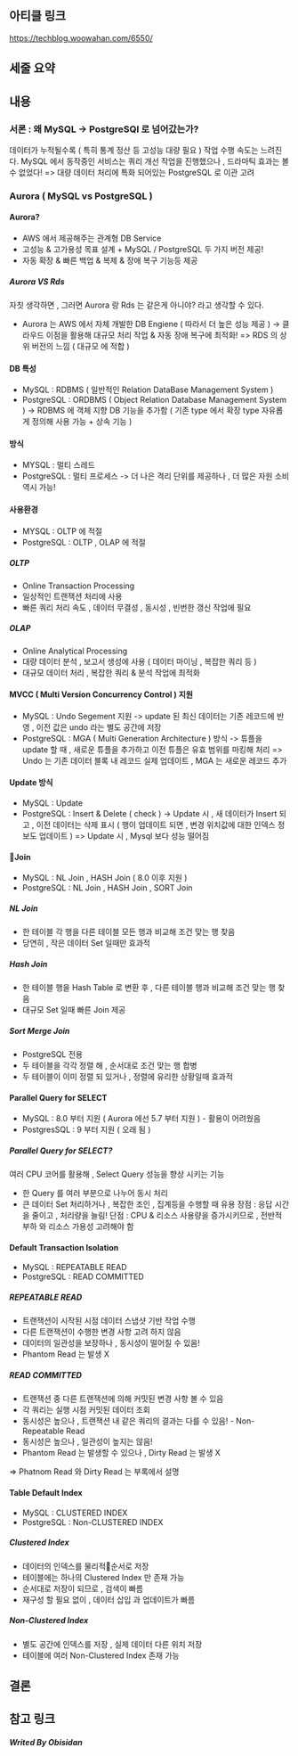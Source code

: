 ## 아티클 링크

https://techblog.woowahan.com/6550/


## 세줄 요약

## 내용
### 서론 : 왜 MySQL -> PostgreSQl 로 넘어갔는가?
데이터가 누적될수록 ( 특히 통계 정산 등 고성능 대량 필요 ) 작업 수행 속도는 느려진다.
MySQL 에서 동작중인 서비스는 쿼리 개선 작업을 진행했으나 , 드라마틱 효과는 볼 수 없었다!
=> 대량 데이터 처리에 특화 되어있는 PostgreSQL 로 이관 고려

### Aurora ( MySQL vs PostgreSQL )
#### Aurora?
- AWS 에서 제공해주는 관계형 DB Service
- 고성능 & 고가용성 목표 설계 + MySQL / PostgreSQL 두 가지 버전 제공!
- 자동 확장 & 빠른 백업 & 복제 & 장애 복구 기능등 제공
##### Aurora VS Rds
자칫 생각하면 , 그러면 Aurora 랑 Rds 는 같은게 아니야? 라고 생각할 수 있다.
- Aurora 는 AWS 에서 자체 개발한 DB Engiene ( 따라서 더 높은 성능 제공 )
	-> 클라우드 이점을 활용해 대규모 처리 작업 & 자동 장애 복구에 최적화!
=> RDS 의 상위 버전의 느낌 ( 대규모 에 적합 )

#### DB 특성
- MySQL : RDBMS ( 일반적인 Relation DataBase Management System )
- PostgreSQL : ORDBMS ( Object Relation Database Management System )
	-> RDBMS  에 객체 지향 DB 기능을 추가함 ( 기존 type 에서 확장 type 자유롭게 정의해 사용 가능 + 상속 기능 )
#### 방식
- MYSQL : 멀티 스레드
- PostgreSQL : 멀티 프로세스
	-> 더 나은 격리 단위를 제공하나 , 더 많은 자원 소비 역시 가능!

#### 사용환경
- MYSQL : OLTP 에 적절
- PostgreSQL : OLTP , OLAP 에 적절
##### OLTP
- Online Transaction Processing
- 일상적인 트랜잭션 처리에 사용
- 빠른 쿼리 처리 속도 , 데이터 무결성 , 동시성 , 빈번한 갱신 작업에 필요
##### OLAP
- Online Analytical Processing
- 대량 데이터 분석 , 보고서 생성에 사용 ( 데이터 마이닝 , 복잡한 쿼리 등 )
- 대규모 데이터 처리 , 복잡한 쿼리 & 분석 작업에 최적화

#### MVCC ( Multi Version Concurrency Control ) 지원
- MySQL : Undo Segement 지원
	-> update 된 최신 데이터는 기존 레코드에 반영 , 이전 값은 undo 라는 별도 공간에 저장
- PostgreSQL : MGA ( Multi Generation Architecture ) 방식
	-> 튜플을 update 할 때 , 새로운 튜플을 추가하고 이전 튜플은 유효 범위를 마킹해 처리
=> Undo 는 기존 데이터 블록 내 레코드 실제 업데이트 , MGA 는 새로운 레코드 추가

#### Update 방식
- MySQL : Update
- PostgreSQL : Insert & Delete ( check )
	-> Update 시 , 새 데이터가 Insert 되고 , 이전 데이터는 삭제 표시
		( 행이 업데이트 되면 , 변경 위치값에 대한 인덱스 정보도 업데이트 )
=> Update 시 , Mysql 보다 성능 떨어짐
#### Join 
- MySQL : NL Join , HASH Join ( 8.0 이후 지원 )
- PostgreSQL : NL Join , HASH Join , SORT Join
##### NL Join
- 한 테이블 각 행을 다른 테이블 모든 행과 비교해 조건 맞는 행 찾음
- 당연히 , 작은 데이터 Set 일때만 효과적
##### Hash Join
- 한 테이블 행을 Hash Table 로 변환 후 , 다른 테이블 행과 비교해 조건 맞는 행 찾음
- 대규모 Set 일때 빠른 Join 제공
##### Sort Merge Join
- PostgreSQL 전용
- 두 테이블을 각각 정렬 해 , 순서대로 조건 맞는 행 합병
- 두 테이블이 이미 정렬 되 있거나 , 정렬에 유리한 상황일때 효과적

#### Parallel Query for SELECT
- MySQL : 8.0 부터 지원 ( Aurora 에선 5.7 부터 지원 ) - 활용이 어려웠음
- PostgresSQL : 9 부터 지원 ( 오래 됨 )
##### Parallel Query for SELECT?
여러 CPU 코어를 활용해 , Select Query 성능을 향상 시키는 기능
- 한 Query 를 여러 부분으로 나누어 동시 처리
- 큰 데이터 Set 처리하거나 , 복잡한 조인 , 집계등을 수행할 때 유용
장점 : 응답 시간을 줄이고 , 처리량을 늘림!
단점 : CPU & 리소스 사용량을 증가시키므로 , 전반적 부하 와 리소스 가용성 고려해야 함

#### Default Transaction Isolation
- MySQL : REPEATABLE READ
- PostgreSQL : READ COMMITTED
##### REPEATABLE READ
- 트랜잭션이 시작된 시점 데이터 스냅샷 기반 작업 수행
- 다른 트랜잭션이 수행한 변경 사항 고려 하지 않음
- 데이터의 일관성을 보장하나 , 동시성이 떨어질 수 있음!
- Phantom Read 는 발생 X

##### READ COMMITTED
- 트랜잭션 중 다른 트랜잭션에 의해 커밋된 변경 사항 볼 수 있음
- 각 쿼리는 실행 시점 커밋된 데이터 조회
- 동시성은 높으나 , 트랜잭션 내 같은 쿼리의 결과는 다를 수 있음! - Non-Repeatable Read
- 동시성은 높으나 , 일관성이 높지는 않음!
- Phantom Read 는 발생할 수 있으나 , Dirty Read 는 발생 X

=> Phatnom Read 와 Dirty Read 는 부록에서 설명
#### Table Default Index
- MySQL : CLUSTERED INDEX
- PostgreSQL : Non-CLUSTERED INDEX
##### Clustered Index
- 데이터의 인덱스를 물리적순서로 저장
- 테이블에는 하나의 Clustered Index 만 존재 가능
- 순서대로 저장이 되므로 , 검색이 빠름
- 재구성 할 필요 없이 , 데이터 삽입 과 업데이트가 빠름

##### Non-Clustered Index
- 별도 공간에 인덱스를 저장 , 실제 데이터 다른 위치 저장
- 테이블에 여러 Non-Clustered Index 존재 가능


## 결론


## 참고 링크



##### Writed By Obisidan